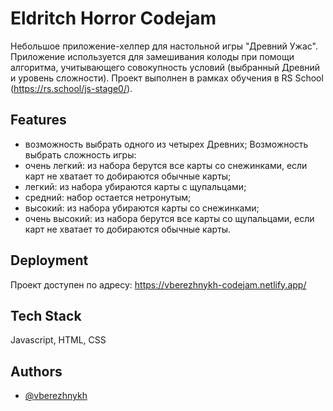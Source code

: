 
# Eldritch Horror Codejam

Небольшое приложение-хелпер для настольной игры "Древний Ужас". Приложение используется для замешивания колоды при помощи алгоритма, учитывающего совокупность условий (выбранный Древний и уровень сложности).
Проект выполнен в рамках обучения в RS School (https://rs.school/js-stage0/).


## Features

- возможность выбрать одного из четырех Древних;
Возможность выбрать сложность игры:
- очень легкий: из набора берутся все карты со снежинками, если карт не хватает то добираются обычные карты;
- легкий: из набора убираются карты с щупальцами;
- средний: набор остается нетронутым;
- высокий: из набора убираются карты со снежинками;
- очень высокий: из набора берутся все карты со щупальцами, если карт не хватает то добираются обычные карты.


## Deployment

Проект доступен по адресу: https://vberezhnykh-codejam.netlify.app/


## Tech Stack

Javascript, HTML, CSS


## Authors

- [@vberezhnykh](https://github.com/vberezhnykh)

